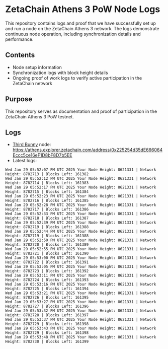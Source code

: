 # ZetaChain Athens 3 PoW Node Logs
This repository contains logs and proof that we have successfully set up and run a node on the ZetaChain Athens 3 network. The logs demonstrate continuous node operation, including synchronization details and performance.

## Contents
- Node setup information
- Synchronization logs with block height details
- Ongoing proof of work logs to verify active participation in the ZetaChain network

## Purpose
This repository serves as documentation and proof of participation in the ZetaChain Athens 3 PoW testnet.

## Logs

- [Third Bunny](https://thirdbunny.xyz/) node: https://athens.explorer.zetachain.com/address/0x225254d35dE666064Eccc5ce16eF1D8bF8D7b5EE
- Latest logs:
```
Wed Jan 29 05:52:07 PM UTC 2025 Your Node Height: 8621331 | Network Height: 8782713 | Blocks Left: 161382
Wed Jan 29 05:52:12 PM UTC 2025 Your Node Height: 8621331 | Network Height: 8782714 | Blocks Left: 161383
Wed Jan 29 05:52:17 PM UTC 2025 Your Node Height: 8621331 | Network Height: 8782715 | Blocks Left: 161384
Wed Jan 29 05:52:23 PM UTC 2025 Your Node Height: 8621331 | Network Height: 8782716 | Blocks Left: 161385
Wed Jan 29 05:52:28 PM UTC 2025 Your Node Height: 8621331 | Network Height: 8782717 | Blocks Left: 161386
Wed Jan 29 05:52:33 PM UTC 2025 Your Node Height: 8621331 | Network Height: 8782718 | Blocks Left: 161387
Wed Jan 29 05:52:39 PM UTC 2025 Your Node Height: 8621331 | Network Height: 8782719 | Blocks Left: 161388
Wed Jan 29 05:52:44 PM UTC 2025 Your Node Height: 8621331 | Network Height: 8782719 | Blocks Left: 161388
Wed Jan 29 05:52:50 PM UTC 2025 Your Node Height: 8621331 | Network Height: 8782720 | Blocks Left: 161389
Wed Jan 29 05:52:55 PM UTC 2025 Your Node Height: 8621331 | Network Height: 8782721 | Blocks Left: 161390
Wed Jan 29 05:53:00 PM UTC 2025 Your Node Height: 8621331 | Network Height: 8782722 | Blocks Left: 161391
Wed Jan 29 05:53:05 PM UTC 2025 Your Node Height: 8621331 | Network Height: 8782723 | Blocks Left: 161392
Wed Jan 29 05:53:11 PM UTC 2025 Your Node Height: 8621331 | Network Height: 8782724 | Blocks Left: 161393
Wed Jan 29 05:53:16 PM UTC 2025 Your Node Height: 8621331 | Network Height: 8782725 | Blocks Left: 161394
Wed Jan 29 05:53:21 PM UTC 2025 Your Node Height: 8621331 | Network Height: 8782726 | Blocks Left: 161395
Wed Jan 29 05:53:27 PM UTC 2025 Your Node Height: 8621331 | Network Height: 8782727 | Blocks Left: 161396
Wed Jan 29 05:53:32 PM UTC 2025 Your Node Height: 8621331 | Network Height: 8782728 | Blocks Left: 161397
Wed Jan 29 05:53:37 PM UTC 2025 Your Node Height: 8621331 | Network Height: 8782729 | Blocks Left: 161398
Wed Jan 29 05:53:43 PM UTC 2025 Your Node Height: 8621331 | Network Height: 8782729 | Blocks Left: 161398
Wed Jan 29 05:53:48 PM UTC 2025 Your Node Height: 8621331 | Network Height: 8782730 | Blocks Left: 161399
```
